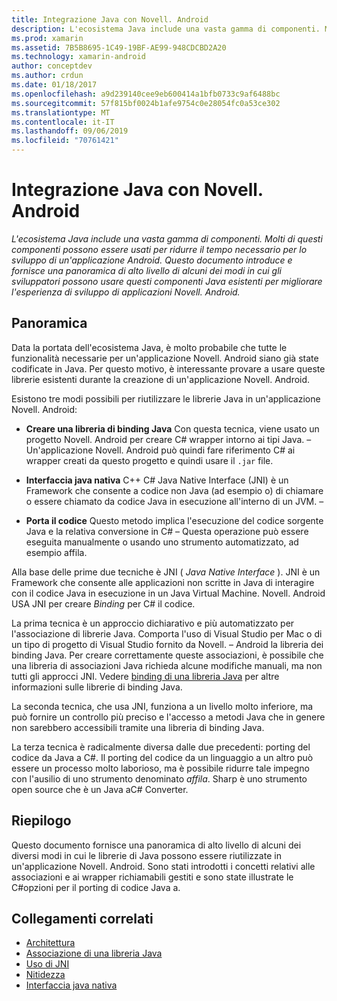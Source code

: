 ```yaml
---
title: Integrazione Java con Novell. Android
description: L'ecosistema Java include una vasta gamma di componenti. Molti di questi componenti possono essere usati per ridurre il tempo necessario per lo sviluppo di un'applicazione Android. Questo documento introduce e fornisce una panoramica di alto livello di alcuni dei modi in cui gli sviluppatori possono usare questi componenti Java esistenti per migliorare l'esperienza di sviluppo di applicazioni Novell. Android.
ms.prod: xamarin
ms.assetid: 7B5B8695-1C49-19BF-AE99-948CDCBD2A20
ms.technology: xamarin-android
author: conceptdev
ms.author: crdun
ms.date: 01/18/2017
ms.openlocfilehash: a9d239140cee9eb600414a1bfb0733c9af6488bc
ms.sourcegitcommit: 57f815bf0024b1afe9754c0e28054fc0a53ce302
ms.translationtype: MT
ms.contentlocale: it-IT
ms.lasthandoff: 09/06/2019
ms.locfileid: "70761421"
---
```

# <a name="java-integration-with-xamarinandroid"></a>Integrazione Java con Novell. Android

_L'ecosistema Java include una vasta gamma di componenti. Molti di questi componenti possono essere usati per ridurre il tempo necessario per lo sviluppo di un'applicazione Android. Questo documento introduce e fornisce una panoramica di alto livello di alcuni dei modi in cui gli sviluppatori possono usare questi componenti Java esistenti per migliorare l'esperienza di sviluppo di applicazioni Novell. Android._

## <a name="overview"></a>Panoramica

Data la portata dell'ecosistema Java, è molto probabile che tutte le funzionalità necessarie per un'applicazione Novell. Android siano già state codificate in Java. Per questo motivo, è interessante provare a usare queste librerie esistenti durante la creazione di un'applicazione Novell. Android.

Esistono tre modi possibili per riutilizzare le librerie Java in un'applicazione Novell. Android: 

- **Creare una libreria di binding Java** Con questa tecnica, viene usato un progetto Novell. Android per creare C# wrapper intorno ai tipi Java. &ndash; Un'applicazione Novell. Android può quindi fare riferimento C# ai wrapper creati da questo progetto e quindi usare il `.jar` file. 

- **Interfaccia java nativa** C++ C# Java Native Interface (JNI) è un Framework che consente a codice non Java (ad esempio o) di chiamare o essere chiamato da codice Java in esecuzione all'interno di un JVM. &ndash; 

- **Porta il codice** Questo metodo implica l'esecuzione del codice sorgente Java e la relativa conversione in C# &ndash; Questa operazione può essere eseguita manualmente o usando uno strumento automatizzato, ad esempio affila. 

Alla base delle prime due tecniche è JNI ( *Java Native Interface* ). JNI è un Framework che consente alle applicazioni non scritte in Java di interagire con il codice Java in esecuzione in un Java Virtual Machine. Novell. Android USA JNI per creare *Binding* per C# il codice. 

La prima tecnica è un approccio dichiarativo e più automatizzato per l'associazione di librerie Java. Comporta l'uso di Visual Studio per Mac o di un tipo di progetto di Visual Studio fornito da Novell. &ndash; Android la libreria dei binding Java. Per creare correttamente queste associazioni, è possibile che una libreria di associazioni Java richieda alcune modifiche manuali, ma non tutti gli approcci JNI. Vedere [binding di una libreria Java](~/android/platform/binding-java-library/index.md) per altre informazioni sulle librerie di binding Java. 

La seconda tecnica, che usa JNI, funziona a un livello molto inferiore, ma può fornire un controllo più preciso e l'accesso a metodi Java che in genere non sarebbero accessibili tramite una libreria di binding Java. 

La terza tecnica è radicalmente diversa dalle due precedenti: porting del codice da Java a C#. Il porting del codice da un linguaggio a un altro può essere un processo molto laborioso, ma è possibile ridurre tale impegno con l'ausilio di uno strumento denominato *affila*. Sharp è uno strumento open source che è un Java aC# Converter. 

## <a name="summary"></a>Riepilogo

Questo documento fornisce una panoramica di alto livello di alcuni dei diversi modi in cui le librerie di Java possono essere riutilizzate in un'applicazione Novell. Android. Sono stati introdotti i concetti relativi alle associazioni e ai wrapper richiamabili gestiti e sono state illustrate le C#opzioni per il porting di codice Java a. 

## <a name="related-links"></a>Collegamenti correlati

- [Architettura](~/android/internals/architecture.md)
- [Associazione di una libreria Java](~/android/platform/binding-java-library/index.md)
- [Uso di JNI](~/android/platform/java-integration/working-with-jni.md)
- [Nitidezza](https://github.com/slluis/sharpen)
- [Interfaccia java nativa](http://docs.oracle.com/javase/7/docs/technotes~/jni/index.html)
